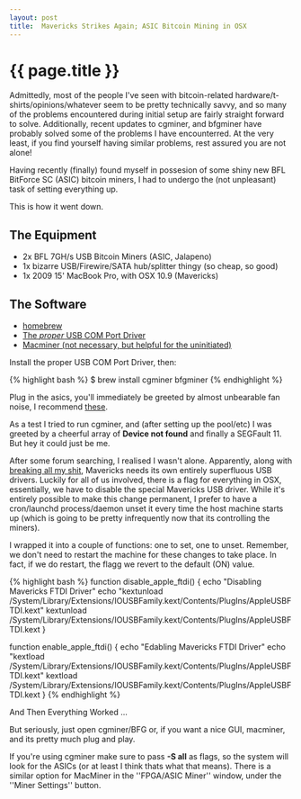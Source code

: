 ```yaml
---
layout: post
title:  Mavericks Strikes Again; ASIC Bitcoin Mining in OSX
---
```


# {{ page.title }}

Admittedly, most of the people I've seen with bitcoin-related hardware/t-shirts/opinions/whatever seem to be pretty technically savvy, and so many of the problems encountered during initial setup are fairly straight forward to solve.
Additionally, recent updates to cgminer, and bfgminer have probably solved some of the problems I have encounterred.
At the very least, if you find yourself having similar problems, rest assured you are not alone!

Having recently (finally) found myself in possesion of some shiny new BFL BitForce SC (ASIC) bitcoin miners, I had to undergo the (not unpleasant) task of setting everything up.

This is how it went down.

## The Equipment
* 2x BFL 7GH/s USB Bitcoin Miners (ASIC, Jalapeno)
* 1x bizarre USB/Firewire/SATA hub/splitter thingy (so cheap, so good)
* 1x 2009 15' MacBook Pro, with OSX 10.9 (Mavericks)

## The Software

* [homebrew](http://brew.sh)
* [The *proper* USB COM Port Driver](http://www.ftdichip.com/Drivers/VCP.htm)
* [Macminer (not necessary, but helpful for the uninitiated)](http://fabulouspanda.co.uk/macminer/)


Install the proper USB COM Port Driver, then:

{% highlight bash %}
$ brew install cgminer bfgminer
{% endhighlight %}

Plug in the asics, you'll immediately be greeted by almost unbearable fan noise, I recommend [these](http://www.amazon.ca/Scan-Collapsable-Ear-Defender-NNR25DB/dp/B001GU2G14/ref=sr_1_14?ie=UTF8&qid=1385503061&sr=8-14&keywords=ear+defenders).

As a test I tried to run cgminer, and (after setting up the pool/etc) I was greeted by a cheerful array of **Device not found** and finally a SEGFault 11.
But hey it could just be me.

After some forum searching, I realised I wasn't alone.
Apparently, along with [breaking all my shit]({{site.url}}/2013/10/08/Setting-Up-Python-on-OSX.html), Mavericks needs its own entirely superfluous USB drivers.
Luckily for all of us involved, there is a flag for everything in OSX, essentially, we have to disable the special Mavericks USB driver.
While it's entirely possible to make this change permanent, I prefer to have a cron/launchd process/daemon unset it every time the host machine starts up (which is going to be pretty infrequently now that its controlling the miners).

I wrapped it into a couple of functions: one to set, one to unset.
Remember, we don't need to restart the machine for these changes to take place.
In fact, if we do restart, the flagg we revert to the default (ON) value.

{% highlight bash %}
function disable_apple_ftdi() {
    echo "Disabling Mavericks FTDI Driver"
    echo "kextunload /System/Library/Extensions/IOUSBFamily.kext/Contents/PlugIns/AppleUSBFTDI.kext"
    kextunload /System/Library/Extensions/IOUSBFamily.kext/Contents/PlugIns/AppleUSBFTDI.kext
}

function enable_apple_ftdi() {
    echo "Edabling Mavericks FTDI Driver"
    echo "kextload /System/Library/Extensions/IOUSBFamily.kext/Contents/PlugIns/AppleUSBFTDI.kext"
    kextload /System/Library/Extensions/IOUSBFamily.kext/Contents/PlugIns/AppleUSBFTDI.kext
}
{% endhighlight %}

And Then Everything Worked ...

But seriously, just open cgminer/BFG or, if you want a nice GUI, macminer, and its pretty much plug and play.

If you're using cgminer make sure to pass **-S all** as flags, so the system will look for the ASICs (or at least I think thats what that means). There is a similar option for MacMiner in the ''FPGA/ASIC Miner'' window, under the ''Miner Settings'' button.
